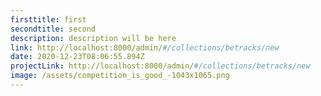 ```yaml
---
firsttitle: first
secondtitle: second
description: description will be here
link: http://localhost:8000/admin/#/collections/betracks/new
date: 2020-12-23T08:06:55.894Z
projectLink: http://localhost:8000/admin/#/collections/betracks/new
image: /assets/competition_is_good_-1043x1065.png
---
```

